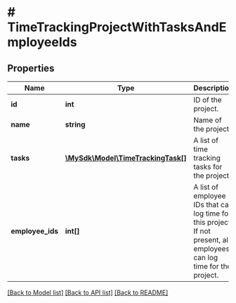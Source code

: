 # # TimeTrackingProjectWithTasksAndEmployeeIds

## Properties

Name | Type | Description | Notes
------------ | ------------- | ------------- | -------------
**id** | **int** | ID of the project. | [optional]
**name** | **string** | Name of the project. | [optional]
**tasks** | [**\MySdk\Model\TimeTrackingTask[]**](TimeTrackingTask.md) | A list of time tracking tasks for the project. | [optional]
**employee_ids** | **int[]** | A list of employee IDs that can log time for this project. If not present, all employees can log time for the project. | [optional]

[[Back to Model list]](../../README.md#models) [[Back to API list]](../../README.md#endpoints) [[Back to README]](../../README.md)
